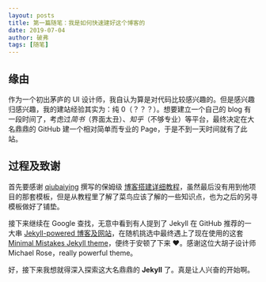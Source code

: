 ```yaml
---
layout:	posts
title: 第一篇随笔：我是如何快速建好这个博客的
date: 2019-07-04
author: 破弗
tags: [随笔]
---
```


## 缘由

作为一个初出茅庐的 UI 设计师，我自认为算是对代码比较感兴趣的。但是感兴趣归感兴趣，我的建站经验其实为：纯 0（？？？）。想要建立一个自己的 blog 有一段时间了，考虑过*简书*（界面太丑）、*知乎*（不够专业）等平台，最终决定在大名鼎鼎的 GitHub 建一个相对简单而专业的 Page，于是不到一天时间就有了此站。

<!--excerpt-->

## 过程及致谢

首先要感谢 [qiubaiying](https://github.com/qiubaiying) 撰写的保姆级 [博客搭建详细教程](https://github.com/qiubaiying/qiubaiying.github.io/wiki/博客搭建详细教程)，虽然最后没有用到他项目的那套模板，但是从教程里了解了菜鸟应该了解的一些知识点，也为之后的另寻模板做好了铺垫。

接下来继续在 Google 查找，无意中看到有人提到了 Jekyll 在 GitHub 推荐的一大串 [Jekyll-powered 博客及网站](https://github.com/jekyll/jekyll/wiki/sites)，在随机挑选中最终遇上了现在使用的这套 [Minimal Mistakes Jekyll theme](https://mmistakes.github.io/minimal-mistakes/)，便终于安顿了下来 ❤️。感谢这位大胡子设计师 Michael Rose，really powerful theme。

好，接下来我想就得深入探索这大名鼎鼎的 **Jekyll** 了。真是让人兴奋的开始啊。